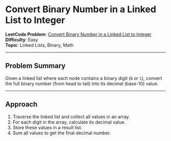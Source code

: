 # Convert Binary Number in a Linked List to Integer

**LeetCode Problem**: [Convert Binary Number in a Linked List to Integer](https://leetcode.com/problems/convert-binary-number-in-a-linked-list-to-integer/)  
**Difficulty**: Easy  
**Topic**: Linked Lists, Binary, Math

---

##  Problem Summary

Given a linked list where each node contains a binary digit (`0` or `1`), convert the full binary number (from head to tail) into its decimal (base-10) value.

---

##  Approach

1. Traverse the linked list and collect all values in an array.
2. For each digit in the array, calculate its decimal value.
3. Store these values in a result list.
4. Sum all values to get the final decimal number.



